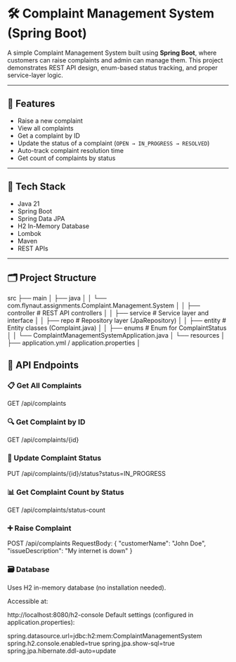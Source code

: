 # 🛠️ Complaint Management System (Spring Boot)

A simple Complaint Management System built using **Spring Boot**, where customers can raise complaints and admin can manage them. This project demonstrates REST API design, enum-based status tracking, and proper service-layer logic.

---

## 🚀 Features

- Raise a new complaint
- View all complaints
- Get a complaint by ID
- Update the status of a complaint (`OPEN → IN_PROGRESS → RESOLVED`)
- Auto-track complaint resolution time
- Get count of complaints by status

---

## 🧱 Tech Stack

- Java 21
- Spring Boot
- Spring Data JPA
- H2 In-Memory Database
- Lombok
- Maven
- REST APIs

---

## 🗂️ Project Structure
src
├── main
│ ├── java
│ │ └── com.flynaut.assignments.Complaint.Management.System
│ │ ├── controller # REST API controllers
│ │ ├── service # Service layer and interface
│ │ ├── repo # Repository layer (JpaRepository)
│ │ ├── entity # Entity classes (Complaint.java)
│ │ ├── enums # Enum for ComplaintStatus
│ │ └── ComplaintManagementSystemApplication.java
│ └── resources
│ ├── application.yml / application.properties
│ 

## 🔧 API Endpoints
### 📋 Get All Complaints
GET /api/complaints
### 🔍 Get Complaint by ID
GET /api/complaints/{id}
### 🔄 Update Complaint Status
PUT /api/complaints/{id}/status?status=IN_PROGRESS
### 📊 Get Complaint Count by Status
GET /api/complaints/status-count


### ➕ Raise Complaint
POST /api/complaints
RequestBody:
{
"customerName": "John Doe",
"issueDescription": "My internet is down"
}

### 🗃️ Database
Uses H2 in-memory database (no installation needed).

Accessible at:

http://localhost:8080/h2-console
Default settings (configured in application.properties):


spring.datasource.url=jdbc:h2:mem:ComplaintManagementSystem
spring.h2.console.enabled=true
spring.jpa.show-sql=true
spring.jpa.hibernate.ddl-auto=update
